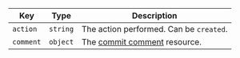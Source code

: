 Key | Type | Description
----|------|-------------
`action`|`string` | The action performed. Can be `created`.
`comment`|`object` | The [commit comment](/rest/commits#get-a-commit-comment) resource.
